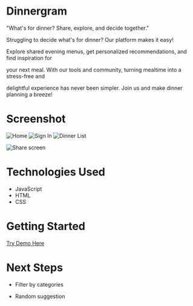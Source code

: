 # Dinnergram

"What's for dinner? Share, explore, and decide together."

Struggling to decide what's for dinner? Our platform makes it easy!

Explore shared evening menus, get personalized recommendations, and find inspiration for

your next meal. With our tools and community, turning mealtime into a stress-free and 
 
delightful experience has never been simpler. Join us and make dinner planning a breeze!

# Screenshot

<img src="https://i.ibb.co/WFDTcx5/Screenshot-2025-01-10-at-06-33-01.png" alt="Home">

<img src="https://i.ibb.co/GnSRJMp/Screenshot-2025-01-10-at-06-33-21.png" alt="Sign In">

<img src="https://i.ibb.co/HxVPqBs/Screenshot-2025-01-10-at-06-33-07.png" alt="Dinner List">

<img src="https://i.ibb.co/jVwQ0Wh/Screenshot-2025-01-10-at-06-33-12.png
https://i.ibb.co/GnSRJMp/" alt="Share screen">

# Technologies Used

- JavaScript
- HTML
- CSS

# Getting Started

[Try Demo Here](https://dinnergram-23bc77080274.herokuapp.com/)

# Next Steps

- Filter by categories

- Random suggestion